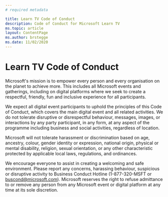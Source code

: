 ```yaml
---
# required metadata

title: Learn TV Code of Conduct
description: Code of Conduct for Microsoft Learn TV
ms.topic: article
layout: ContentPage
ms.author: brstegge
ms.date: 11/02/2020
---
```


# Learn TV Code of Conduct

Microsoft's mission is to empower every person and every organisation on the planet to achieve more. This includes all Microsoft events and gatherings, including on digital platforms where we seek to create a respectful, friendly, fun and inclusive experience for all participants.

We expect all digital event participants to uphold the principles of this Code of Conduct, which covers the main digital event and all related activities. We do not tolerate disruptive or disrespectful behaviour, messages, images, or interactions by any party participant, in any form, at any aspect of the programme including business and social activities, regardless of location.

Microsoft will not tolerate harassment or discrimination based on age, ancestry, colour, gender identity or expression, national origin, physical or mental disability, religion, sexual orientation, or any other characteristic protected by applicable local laws, regulations, and ordinances.

We encourage everyone to assist in creating a welcoming and safe environment. Please report any concerns, harassing behaviour, suspicious or disruptive activity to Business Conduct Hotline (1-877-320-MSFT or buscond@microsoft.com). Microsoft reserves the right to refuse admittance to or remove any person from any Microsoft event or digital platform at any time at its sole discretion.
